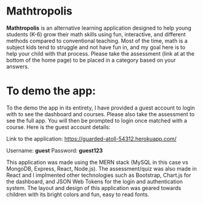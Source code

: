 # Mathtropolis

**Mathtropolis** is an alternative learning application designed to help young students (K-6) grow their math skills using fun, interactive, and different methods compared to conventional teaching. Most of the time, math is a subject kids tend to struggle and not have fun in, and my goal here is to help your child with that process. Please take the assessment (link at at the bottom of the home page) to be placed in a category based on your answers.

# To demo the app:

To the demo the app in its entirety, I have provided a guest account to login with to see the dashboard and courses. Please also take the assessment to see the full app. You will then be prompted to login once matched with a course. Here is the guest account details:

Link to the application: https://guarded-atoll-54312.herokuapp.com/

Username: **guest**
Password: **guest123**


This application was made using the MERN stack (MySQL in this case vs MongoDB, Express, React, Node.js). The assessment/quiz was also made in React and I implmented other technologies such as Bootstrap, Chart.js for the dashboard, and JSON Web Tokens for the login and authentication system. The layout and design of this application was geared towards children with its bright colors and fun, easy to read fonts.

